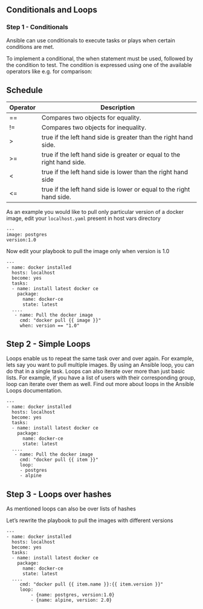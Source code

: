 ## Conditionals and Loops

### Step 1 - Conditionals

Ansible can use conditionals to execute tasks or plays when certain conditions are met.

To implement a conditional, the when statement must be used, followed by the condition to test. The condition is expressed using one of the available operators like e.g. for comparison:


## Schedule
| Operator                    | Description 
| ----------------------- |-------
| ==                      |  Compares two objects for equality.
| !=                      |  Compares two objects for inequality.
| >                       |  true if the left hand side is greater than the right hand side.
| >=                      |  true if the left hand side is greater or equal to the right hand side.
| <                       |  true if the left hand side is lower than the right hand side
| <=                      |  true if the left hand side is lower or equal to the right hand side.

 	 
As an example you would like to pull only particular version of a docker image, edit your `localhost.yaml` present in host vars directory

```
---
image: postgres
version:1.0
```

Now edit your playbook to pull the image only when version is 1.0

```
---
- name: docker installed
  hosts: localhost
  become: yes
  tasks:
  - name: install latest docker ce
    package:
      name: docker-ce
      state: latest
  ....    
   - name: Pull the docker image
     cmd: "docker pull {{ image }}"
     when: version == "1.0"
```

## Step 2 - Simple Loops

Loops enable us to repeat the same task over and over again. For example, lets say you want to pull multiple images. By using an Ansible loop, you can do that in a single task. Loops can also iterate over more than just basic lists. For example, if you have a list of users with their corresponding group, loop can iterate over them as well. Find out more about loops in the Ansible Loops documentation.

```
---
- name: docker installed
  hosts: localhost
  become: yes
  tasks:
  - name: install latest docker ce
    package:
      name: docker-ce
      state: latest
  ....     
   - name: Pull the docker image
     cmd: "docker pull {{ item }}"
     loop:
     - postgres
     - alpine
```

## Step 3 - Loops over hashes

As mentioned loops can also be over lists of hashes

Let’s rewrite the playbook to pull the images with different versions

```
---
- name: docker installed
  hosts: localhost
  become: yes
  tasks:
  - name: install latest docker ce
    package:
      name: docker-ce
      state: latest
  ....    
     cmd: "docker pull {{ item.name }}:{{ item.version }}"
     loop:
         - {name: postgres, version:1.0}
         - {name: alpine, version: 2.0}
```